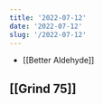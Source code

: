```yaml
---
title: '2022-07-12'
date: '2022-07-12'
slug: '/2022-07-12'
---
```


- [[Better Aldehyde]]

## [[Grind 75]]
